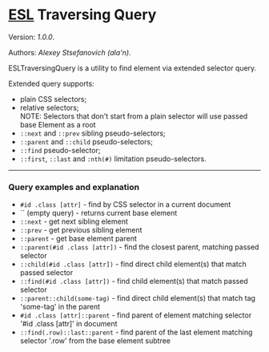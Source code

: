 # [ESL](https://exadel-inc.github.io/esl/) Traversing Query

Version: *1.0.0*.

Authors: *Alexey Stsefanovich (ala'n)*.

<a name="intro"></a>

ESLTraversingQuery is a utility to find element via extended selector query.

Extended query supports:
 - plain CSS selectors;
 - relative selectors;  
NOTE: Selectors that don't start from a plain selector will use passed base Element as a root
 - `::next` and `::prev` sibling pseudo-selectors;
 - `::parent` and `::child` pseudo-selectors;
 - `::find` pseudo-selector;
 - `::first`, `::last` and `:nth(#)` limitation pseudo-selectors.

---

### Query examples and explanation

- `#id .class [attr]` - find by CSS selector in a current document
- `` (empty query) - returns current base element
- `::next` - get next sibling element
- `::prev` - get previous sibling element
- `::parent` - get base element parent
- `::parent(#id .class [attr])` - find the closest parent, matching passed selector
- `::child(#id .class [attr])` - find direct child element(s) that match passed selector
- `::find(#id .class [attr])` - find child element(s) that match passed selector
- `::parent::child(some-tag)` - find direct child element(s) that match tag 'some-tag' in the parent
- `#id .class [attr]::parent` - find parent of element matching selector '#id .class [attr]' in document
- `::find(.row)::last::parent` - find parent of the last element matching selector '.row' from the base element subtree
